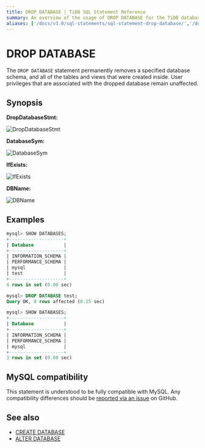 ```yaml
---
title: DROP DATABASE | TiDB SQL Statement Reference
summary: An overview of the usage of DROP DATABASE for the TiDB database.
aliases: ['/docs/v3.0/sql-statements/sql-statement-drop-database/','/docs/v3.0/reference/sql/statements/drop-database/']
---
```


# DROP DATABASE

The `DROP DATABASE` statement permanently removes a specified database schema, and all of the tables and views that were created inside. User privileges that are associated with the dropped database remain unaffected.

## Synopsis

**DropDatabaseStmt:**

![DropDatabaseStmt](https://download.pingcap.com/images/docs/sqlgram/DropDatabaseStmt.png)

**DatabaseSym:**

![DatabaseSym](https://download.pingcap.com/images/docs/sqlgram/DatabaseSym.png)

**IfExists:**

![IfExists](https://download.pingcap.com/images/docs/sqlgram/IfExists.png)

**DBName:**

![DBName](https://download.pingcap.com/images/docs/sqlgram/DBName.png)

## Examples

```sql
mysql> SHOW DATABASES;
+--------------------+
| Database           |
+--------------------+
| INFORMATION_SCHEMA |
| PERFORMANCE_SCHEMA |
| mysql              |
| test               |
+--------------------+
4 rows in set (0.00 sec)

mysql> DROP DATABASE test;
Query OK, 0 rows affected (0.25 sec)

mysql> SHOW DATABASES;
+--------------------+
| Database           |
+--------------------+
| INFORMATION_SCHEMA |
| PERFORMANCE_SCHEMA |
| mysql              |
+--------------------+
3 rows in set (0.00 sec)
```

## MySQL compatibility

This statement is understood to be fully compatible with MySQL. Any compatibility differences should be [reported via an issue](https://github.com/pingcap/tidb/issues/new/choose) on GitHub.

## See also

* [CREATE DATABASE](/sql-statements/sql-statement-create-database.md)
* [ALTER DATABASE](/sql-statements/sql-statement-alter-database.md)
